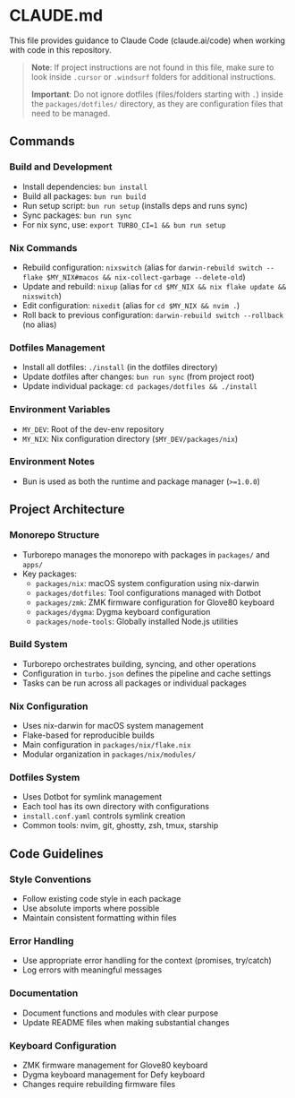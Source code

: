 # CLAUDE.md

This file provides guidance to Claude Code (claude.ai/code) when working with code in this repository.

> **Note**: If project instructions are not found in this file, make sure to look inside `.cursor` or `.windsurf` folders for additional instructions.
>
> **Important**: Do not ignore dotfiles (files/folders starting with `.`) inside the `packages/dotfiles/` directory, as they are configuration files that need to be managed.

## Commands

### Build and Development

- Install dependencies: `bun install`
- Build all packages: `bun run build`
- Run setup script: `bun run setup` (installs deps and runs sync)
- Sync packages: `bun run sync`
- For nix sync, use: `export TURBO_CI=1 && bun run setup`

### Nix Commands

- Rebuild configuration: `nixswitch` (alias for `darwin-rebuild switch --flake $MY_NIX#macos && nix-collect-garbage --delete-old`)
- Update and rebuild: `nixup` (alias for `cd $MY_NIX && nix flake update && nixswitch`)
- Edit configuration: `nixedit` (alias for `cd $MY_NIX && nvim .`)
- Roll back to previous configuration: `darwin-rebuild switch --rollback` (no alias)

### Dotfiles Management

- Install all dotfiles: `./install` (in the dotfiles directory)
- Update dotfiles after changes: `bun run sync` (from project root)
- Update individual package: `cd packages/dotfiles && ./install`

### Environment Variables

- `MY_DEV`: Root of the dev-env repository
- `MY_NIX`: Nix configuration directory (`$MY_DEV/packages/nix`)

### Environment Notes

- Bun is used as both the runtime and package manager (`>=1.0.0`)

## Project Architecture

### Monorepo Structure

- Turborepo manages the monorepo with packages in `packages/` and `apps/`
- Key packages:
  - `packages/nix`: macOS system configuration using nix-darwin
  - `packages/dotfiles`: Tool configurations managed with Dotbot
  - `packages/zmk`: ZMK firmware configuration for Glove80 keyboard
  - `packages/dygma`: Dygma keyboard configuration
  - `packages/node-tools`: Globally installed Node.js utilities

### Build System

- Turborepo orchestrates building, syncing, and other operations
- Configuration in `turbo.json` defines the pipeline and cache settings
- Tasks can be run across all packages or individual packages

### Nix Configuration

- Uses nix-darwin for macOS system management
- Flake-based for reproducible builds
- Main configuration in `packages/nix/flake.nix`
- Modular organization in `packages/nix/modules/`

### Dotfiles System

- Uses Dotbot for symlink management
- Each tool has its own directory with configurations
- `install.conf.yaml` controls symlink creation
- Common tools: nvim, git, ghostty, zsh, tmux, starship

## Code Guidelines

### Style Conventions

- Follow existing code style in each package
- Use absolute imports where possible
- Maintain consistent formatting within files

### Error Handling

- Use appropriate error handling for the context (promises, try/catch)
- Log errors with meaningful messages

### Documentation

- Document functions and modules with clear purpose
- Update README files when making substantial changes

### Keyboard Configuration

- ZMK firmware management for Glove80 keyboard
- Dygma keyboard management for Defy keyboard
- Changes require rebuilding firmware files

